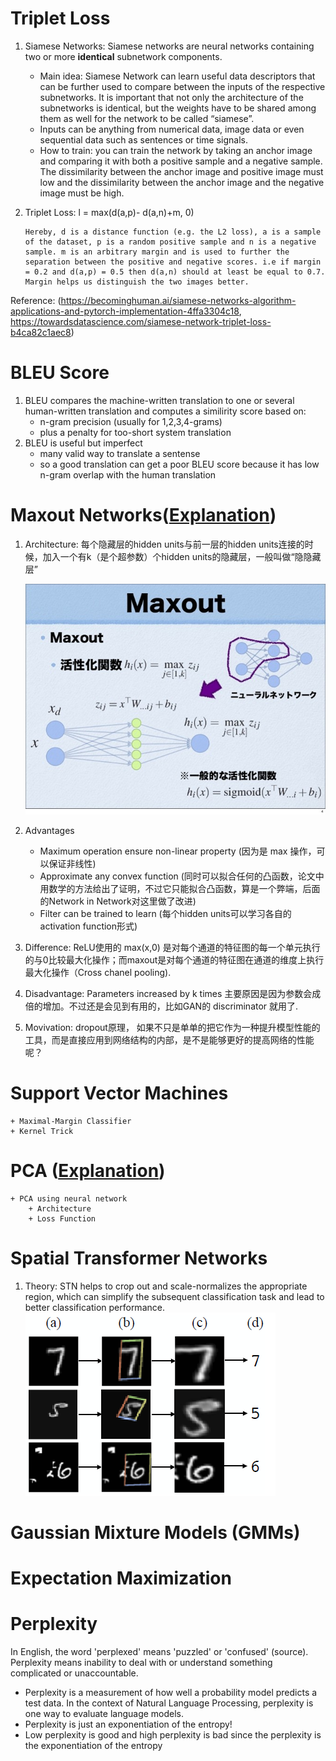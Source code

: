 # Triplet Loss 
1. Siamese Networks: Siamese networks are neural networks containing two or more **identical** subnetwork components.
	- Main idea: Siamese Network can learn useful data descriptors that can be further used to compare between the inputs of the respective subnetworks. It is important that not only the architecture of the subnetworks is identical, but the weights have to be shared among them as well for the network to be called “siamese”.
	- Inputs can be anything from numerical data, image data or even sequential data such as sentences or time signals.
	- How to train: you can train the network by taking an anchor image and comparing it with both a positive sample and a negative sample. The dissimilarity between the anchor image and positive image must low and the dissimilarity between the anchor image and the negative image must be high.

2. Triplet Loss: l = max(d(a,p)- d(a,n)+m, 0)
	```
	Hereby, d is a distance function (e.g. the L2 loss), a is a sample of the dataset, p is a random positive sample and n is a negative sample. m is an arbitrary margin and is used to further the separation between the positive and negative scores. i.e if margin = 0.2 and d(a,p) = 0.5 then d(a,n) should at least be equal to 0.7. Margin helps us distinguish the two images better.
	```

Reference: (https://becominghuman.ai/siamese-networks-algorithm-applications-and-pytorch-implementation-4ffa3304c18, https://towardsdatascience.com/siamese-network-triplet-loss-b4ca82c1aec8)
# BLEU Score
1. BLEU compares the machine-written translation to one or several human-written translation and computes a similirity score based on:
	- n-gram precision (usually for 1,2,3,4-grams)
	- plus a penalty for too-short system translation
2. BLEU is useful but imperfect
	- many valid way to translate a sentense
	- so a good translation can get a poor BLEU score because it has low n-gram overlap with the human translation
# Maxout Networks([Explanation](https://watsonyanghx.github.io/2017/03/10/Maxout-Networks-Network-in-Network/))
1. Architecture: 每个隐藏层的hidden units与前一层的hidden units连接的时候，加入一个有k（是个超参数）个hidden units的隐藏层，一般叫做“隐隐藏层”
	
	![model overview](/pictures/maxout.jpg)
2. Advantages
	- Maximum operation ensure non-linear property (因为是 max 操作，可以保证非线性)
	- Approximate any convex function (同时可以拟合任何的凸函数，论文中用数学的方法给出了证明，不过它只能拟合凸函数，算是一个弊端，后面的Network in Network对这里做了改进)
	- Filter can be trained to learn (每个hidden units可以学习各自的activation function形式)
3. Difference: ReLU使用的 max(x,0) 是对每个通道的特征图的每一个单元执行的与0比较最大化操作；而maxout是对每个通道的特征图在通道的维度上执行最大化操作（Cross chanel pooling).
4. Disadvantage: Parameters increased by k times 主要原因是因为参数会成倍的增加。不过还是会见到有用的，比如GAN的 discriminator 就用了.
5. Movivation: dropout原理， 如果不只是单单的把它作为一种提升模型性能的工具，而是直接应用到网络结构的内部，是不是能够更好的提高网络的性能呢？
# Support Vector Machines
	+ Maximal-Margin Classifier
	+ Kernel Trick
# PCA ([Explanation](https://stats.stackexchange.com/questions/2691/making-sense-of-principal-component-analysis-eigenvectors-eigenvalues/140579#140579))
	+ PCA using neural network
		+ Architecture
		+ Loss Function
# Spatial Transformer Networks
1. Theory: STN helps to crop out and scale-normalizes the appropriate region, which can simplify the subsequent classification task and lead to better classification performance.
	![model](/pictures/snt.png)
# Gaussian Mixture Models (GMMs)
# Expectation Maximization
# Perplexity

In English, the word 'perplexed' means 'puzzled' or 'confused' (source). Perplexity means inability to deal with or understand something complicated or unaccountable.

- Perplexity is a measurement of how well a probability model predicts a test data. In the context of Natural Language Processing, perplexity is one way to evaluate language models.
- Perplexity is just an exponentiation of the entropy!
- Low perplexity is good and high perplexity is bad since the perplexity is the exponentiation of the entropy